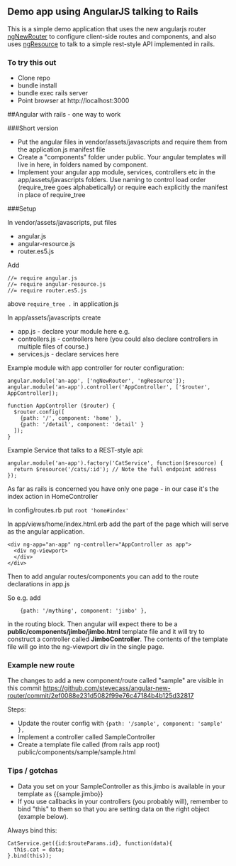 ## Demo app using AngularJS talking to Rails
This is a simple demo application that uses the new angularjs router [ngNewRouter](http://angular.github.io/router/getting-started) to configure client-side routes and components, and also uses [ngResource](https://docs.angularjs.org/api/ngResource/service/$resource) to talk to a simple rest-style API implemented in rails.

### To try this out
* Clone repo
* bundle install
* bundle exec rails server
* Point browser at http://localhost:3000


##Angular with rails - one way to work

###Short version
* Put the angular files in vendor/assets/javascripts and require them from the application.js manifest file
* Create a "components" folder under public. Your angular templates will live in here, in folders named by component.
* Implement your angular app module, services, controllers etc in the app/assets/javascripts folders. Use naming to control load order (require_tree goes alphabetically) or require each explicitly the manifest in place of require_tree

###Setup

In vendor/assets/javascripts, put files
* angular.js
* angular-resource.js
* router.es5.js 

Add 
```
//= require angular.js
//= require angular-resource.js
//= require router.es5.js
```

above ```require_tree .``` in application.js

In app/assets/javascripts create
* app.js - declare your module here e.g.
* controllers.js - controllers here (you could also declare controllers in multiple files of course.)
* services.js - declare services here

Example module with app controller for router configuration:
```
angular.module('an-app', ['ngNewRouter', 'ngResource']);
angular.module('an-app').controller('AppController', ['$router', AppController]);

function AppController ($router) {
  $router.config([
    {path: '/', component: 'home' },
    {path: '/detail', component: 'detail' }
  ]);
}
```

Example Service that talks to a REST-style api:
```
angular.module('an-app').factory('CatService', function($resource) {
  return $resource('/cats/:id'); // Note the full endpoint address
});
```


As far as rails is concerned you have only one page - in our case it's the index action in HomeController

In config/routes.rb put 
```root 'home#index'```

In app/views/home/index.html.erb add the part of the page which will serve as the angular application. 
```
<div ng-app="an-app" ng-controller="AppController as app">
  <div ng-viewport>
  </div>
</div>
```


Then to add angular routes/components you can add to the route declarations in app.js

So e.g. add
```
    {path: '/mything', component: 'jimbo' },
```
in the routing block. Then angular will expect there to be a **public/components/jimbo/jimbo.html** template file and it will try to construct a controller called **JimboController**. The contents of the template file will go into the ng-viewport div in the single page.

### Example new route
The changes to add a new component/route called "sample" are visible in this commit https://github.com/stevecass/angular-new-router/commit/2ef0088e231d5082f99e76c47184b4b125d32817

Steps:
* Update the router config with ```{path: '/sample', component: 'sample' },```
* Implement a controller called SampleController
* Create a template file called (from rails app root) public/components/sample/sample.html

### Tips / gotchas
* Data you set on your SampleController as this.jimbo is available in your template as {{sample.jimbo}}
* If you use callbacks in your controllers (you probably will), remember to bind "this" to them so that you are setting data on the right object (example below).

Always bind this:
```
CatService.get({id:$routeParams.id}, function(data){
  this.cat = data;
}.bind(this));
```
